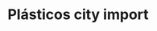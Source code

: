 ---
title: "Plásticos city import"
url: /puerto-la-cruz/plasticos-city-import/
shop: tienda rural
---